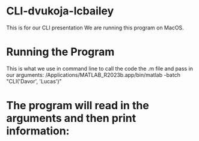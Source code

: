 # CLI-dvukoja-lcbailey
This is for our CLI presentation
We are running this program on MacOS.

# Running the Program
This is what we use in command line to call the code the .m file and pass in our arguments:
/Applications/MATLAB_R2023b.app/bin/matlab -batch "CLI('Davor', 'Lucas')"

# The program will read in the arguments and then print information:
